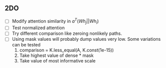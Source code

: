 ## 2DO
- [ ] Modify attention similarity in $a^T(Wh_j||Wh_i)$
- [ ] Test normalized attention
- [ ] Try different comparison like zeroing nonlikely paths.
- [ ] Using mask values will probably dump values very low. Some variations can be tested
    1. comparison = K.less_equal(A, K.const(1e-15))
    2. Take highest value of dense * mask
    3. Take value of most informative scale